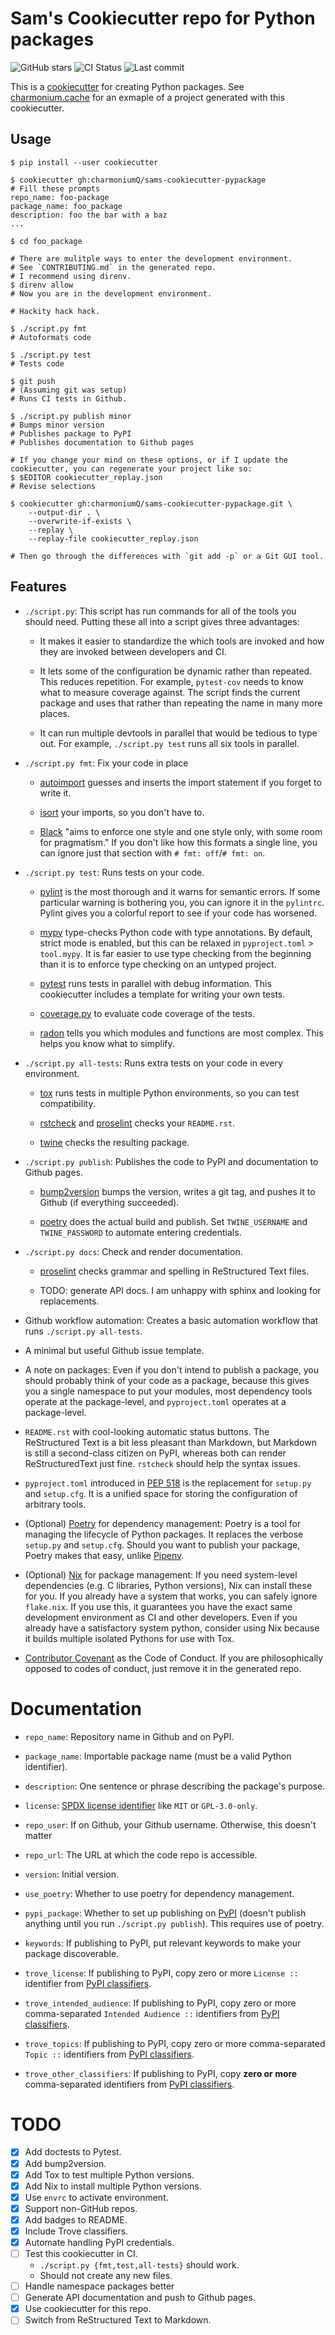 # Sam's Cookiecutter repo for Python packages

![GitHub stars](https://img.shields.io/github/stars/charmoniumQ/sams-cookiecutter-pypackage?style=social)
![CI Status](https://github.com/charmoniumQ/sams-cookiecutter-pypackage/actions/workflows/main.yaml/badge.svg)
![Last commit](https://img.shields.io/github/last-commit/charmoniumQ/charmonium.determ_hash)

This is a [cookiecutter] for creating Python packages. See
[charmonium.cache] for an exmaple of a project generated with this
cookiecutter.

## Usage

```shell
$ pip install --user cookiecutter

$ cookiecutter gh:charmoniumQ/sams-cookiecutter-pypackage
# Fill these prompts
repo_name: foo-package
package_name: foo_package
description: foo the bar with a baz
...

$ cd foo_package

# There are mulitple ways to enter the development environment.
# See `CONTRIBUTING.md` in the generated repo.
# I recommend using direnv.
$ direnv allow
# Now you are in the development environment.

# Hackity hack hack.

$ ./script.py fmt
# Autoformats code

$ ./script.py test
# Tests code

$ git push
# (Assuming git was setup)
# Runs CI tests in Github.

$ ./script.py publish minor
# Bumps minor version
# Publishes package to PyPI
# Publishes documentation to Github pages

# If you change your mind on these options, or if I update the cookiecutter, you can regenerate your project like so:
$ $EDITOR cookiecutter_replay.json
# Revise selections

$ cookiecutter gh:charmoniumQ/sams-cookiecutter-pypackage.git \
    --output-dir . \
    --overwrite-if-exists \
    --replay \
    --replay-file cookiecutter_replay.json

# Then go through the differences with `git add -p` or a Git GUI tool.
```

## Features

- `./script.py`: This script has run commands for all of the tools you should
  need. Putting these all into a script gives three advantages:

  - It makes it easier to standardize the which tools are invoked and how they
    are invoked between developers and CI.

  - It lets some of the configuration be dynamic rather than repeated. This
    reduces repetition. For example, `pytest-cov` needs to know what to measure
    coverage against. The script finds the current package and uses that rather
    than repeating the name in many more places.

  - It can run multiple devtools in parallel that would be tedious to type
    out. For example, `./script.py test` runs all six tools in parallel.

- `./script.py fmt`: Fix your code in place

   - [autoimport] guesses and inserts the import statement if you forget to
     write it.

   - [isort] your imports, so you don't have to.

   - [Black] "aims to enforce one style and one style only, with some room for
     pragmatism." If you don't like how this formats a single line, you can
     ignore just that section with `# fmt: off`/`# fmt: on`.

- `./script.py test`: Runs tests on your code.

  - [pylint] is the most thorough and it warns for semantic errors. If some
    particular warning is bothering you, you can ignore it in the
    `pylintrc`. Pylint gives you a colorful report to see if your code has
    worsened.

  - [mypy] type-checks Python code with type annotations. By default, strict
    mode is enabled, but this can be relaxed in `pyproject.toml` >
    `tool.mypy`. It is far easier to use type checking from the beginning than
    it is to enforce type checking on an untyped project.

  - [pytest] runs tests in parallel with debug information. This cookiecutter
    includes a template for writing your own tests.

  - [coverage.py] to evaluate code coverage of the tests.

  - [radon] tells you which modules and functions are most complex. This helps
    you know what to simplify.

- `./script.py all-tests`: Runs extra tests on your code in every environment.

  - [tox] runs tests in multiple Python environments, so you can test
    compatibility.

  - [rstcheck] and [proselint] checks your `README.rst`.

  - [twine] checks the resulting package.

- `./script.py publish`: Publishes the code to PyPI and documentation to Github pages.
  - [bump2version] bumps the version, writes a git tag, and pushes it to Github
    (if everything succeeded).

  - [poetry] does the actual build and publish. Set `TWINE_USERNAME` and
    `TWINE_PASSWORD` to automate entering credentials.

- `./script.py docs`: Check and render documentation.

  - [proselint] checks grammar and spelling in ReStructured Text files.

  - TODO: generate API docs. I am unhappy with sphinx and looking for
    replacements.

- Github workflow automation: Creates a basic automation workflow that runs
  `./script.py all-tests`.

- A minimal but useful Github issue template.

- A note on packages: Even if you don't intend to publish a package, you should
  probably think of your code as a package, because this gives you a single
  namespace to put your modules, most dependency tools operate at the
  package-level, and `pyproject.toml` operates at a package-level.

- `README.rst` with cool-looking automatic status buttons. The ReStructured Text
  is a bit less pleasant than Markdown, but Markdown is still a second-class
  citizen on PyPI, whereas both can render ReStructuredText just
  fine. `rstcheck` should help the syntax issues.

- `pyproject.toml` introduced in [PEP 518] is the replacement for `setup.py` and
  `setup.cfg`. It is a unified space for storing the configuration of arbitrary
  tools.

- (Optional) [Poetry] for dependency management: Poetry is a tool for managing
  the lifecycle of Python packages. It replaces the verbose `setup.py` and
  `setup.cfg`. Should you want to publish your package, Poetry makes that easy,
  unlike [Pipenv].

- (Optional) [Nix] for package management: If you need system-level dependencies
  (e.g. C libraries, Python versions), Nix can install these for you. If you
  already have a system that works, you can safely ignore `flake.nix`. If you
  use this, it guarantees you have the exact same development environment as CI
  and other developers. Even if you already have a satisfactory system python,
  consider using Nix because it builds multiple isolated Pythons for use with
  Tox.

- [Contributor Covenant] as the Code of Conduct. If you are philosophically
  opposed to codes of conduct, just remove it in the generated repo.

# Documentation

- `repo_name`: Repository name in Github and on PyPI.

- `package_name`: Importable package name (must be a valid Python identifier).

- `description`: One sentence or phrase describing the package's purpose.

- `license`: [SPDX license identifier] like `MIT` or `GPL-3.0-only`.

- `repo_user`: If on Github, your Github username. Otherwise, this doesn't
  matter

- `repo_url`: The URL at which the code repo is accessible.

- `version`: Initial version.

- `use_poetry`: Whether to use poetry for dependency management.

- `pypi_package`: Whether to set up publishing on [PyPI] (doesn't publish
  anything until you run `./script.py publish`). This requires use of poetry.

- `keywords`: If publishing to PyPI, put relevant keywords to make your package
  discoverable.

- `trove_license`: If publishing to PyPI, copy zero or more `License ::`
  identifier from [PyPI classifiers].

- `trove_intended_audience`: If publishing to PyPI, copy zero or more
  comma-separated `Intended Audience ::` identifiers from [PyPI classifiers].

- `trove_topics`: If publishing to PyPI, copy zero or more comma-separated
  `Topic ::` identifiers from [PyPI classifiers].

- `trove_other_classifiers`: If publishing to PyPI, copy **zero or more**
  comma-separated identifiers from [PyPI classifiers].

# TODO

- [x] Add doctests to Pytest.
- [x] Add bump2version.
- [x] Add Tox to test multiple Python versions.
- [x] Add Nix to install multiple Python versions.
- [x] Use `envrc` to activate environment.
- [x] Support non-GitHub repos.
- [x] Add badges to README.
- [x] Include Trove classifiers.
- [x] Automate handling PyPI credentials.
- [ ] Test this cookiecutter in CI.
  - `./script.py {fmt,test,all-tests}` should work.
  - Should not create any new files.
- [ ] Handle namespace packages better
- [ ] Generate API documentation and push to Github pages.
- [x] Use cookiecutter for this repo.
- [ ] Switch from ReStructured Text to Markdown.

[Pipenv]: https://pipenv.pypa.io/en/latest/
[Poetry]: https://python-poetry.org/
[Contributor Covenant]:  https://www.contributor-covenant.org/
[isort]: https://github.com/timothycrosley/isort
[black]: https://github.com/psf/black
[pylint]: https://pylint.org/
[mypy]: https://mypy.readthedocs.io/en/stable/
[pytest]: https://docs.pytest.org/en/stable/
[coverage.py]: https://coverage.readthedocs.io/en/coverage-5.1/
[bump2version]: https://github.com/c4urself/bump2version/
[cookiecutter]: https://github.com/cookiecutter/cookiecutter
[tox]: https://tox.readthedocs.io/en/latest/
[PyPI]: pypi.org/
[radon]: https://radon.readthedocs.io/en/latest/
[PEP 518]: https://peps.python.org/pep-0518/
[rstcheck]: https://github.com/myint/rstcheck
[twine]: https://twine.readthedocs.io/en/latest/
[PyPI classifiers]: https://pypi.org/classifiers/
[Nix]: https://nixos.org/
[SPDX license identifier]: https://spdx.org/licenses/
[charmonium.cache]: https://github.com/charmoniumQ/charmonium.cache/
[autoimport]: https://lyz-code.github.io/autoimport/
[proselint]: http://proselint.com/
